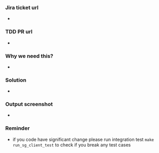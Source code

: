 ### Jira ticket url
- 

### TDD PR url
- 

### Why we need this?
- 

### Solution
- 

### Output screenshot
- 

### Reminder
- if you code have significant change please run integration test `make run_sg_client_test` to check if you break any test cases